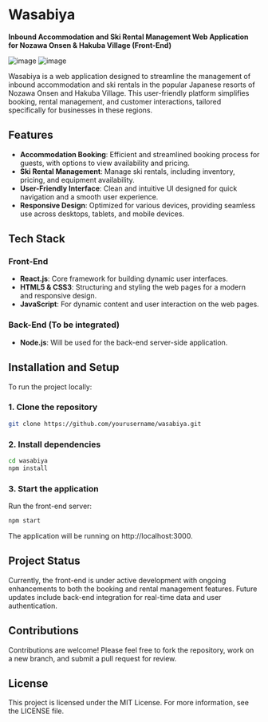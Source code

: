 # Wasabiya

**Inbound Accommodation and Ski Rental Management Web Application for Nozawa Onsen & Hakuba Village (Front-End)**

![image](https://github.com/user-attachments/assets/72d28e9c-79d8-4f6c-b715-2efc5375ccaf)
![image](https://github.com/user-attachments/assets/1f66d008-4525-4477-9101-11c3e823c4bd)

Wasabiya is a web application designed to streamline the management of inbound accommodation and ski rentals in the popular Japanese resorts of Nozawa Onsen and Hakuba Village. This user-friendly platform simplifies booking, rental management, and customer interactions, tailored specifically for businesses in these regions.

## Features

- **Accommodation Booking**: Efficient and streamlined booking process for guests, with options to view availability and pricing.
- **Ski Rental Management**: Manage ski rentals, including inventory, pricing, and equipment availability.
- **User-Friendly Interface**: Clean and intuitive UI designed for quick navigation and a smooth user experience.
- **Responsive Design**: Optimized for various devices, providing seamless use across desktops, tablets, and mobile devices.

## Tech Stack

### Front-End
- **React.js**: Core framework for building dynamic user interfaces.
- **HTML5 & CSS3**: Structuring and styling the web pages for a modern and responsive design.
- **JavaScript**: For dynamic content and user interaction on the web pages.

### Back-End (To be integrated)
- **Node.js**: Will be used for the back-end server-side application.

## Installation and Setup

To run the project locally:

### 1. Clone the repository
```bash
git clone https://github.com/yourusername/wasabiya.git
```
### 2. Install dependencies
```bash
cd wasabiya
npm install
```
### 3. Start the application
Run the front-end server:
```bash
npm start
```
The application will be running on http://localhost:3000.

## Project Status
Currently, the front-end is under active development with ongoing enhancements to both the booking and rental management features. Future updates include back-end integration for real-time data and user authentication.

## Contributions
Contributions are welcome! Please feel free to fork the repository, work on a new branch, and submit a pull request for review.

## License
This project is licensed under the MIT License. For more information, see the LICENSE file.
